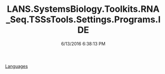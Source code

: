 ﻿---
title: LANS.SystemsBiology.Toolkits.RNA_Seq.TSSsTools.Settings.Programs.IDE
date: 6/13/2016 6:38:13 PM
---

[Languages](T-LANS.SystemsBiology.Toolkits.RNA_Seq.TSSsTools.Settings.Programs.IDE.Languages.html)
